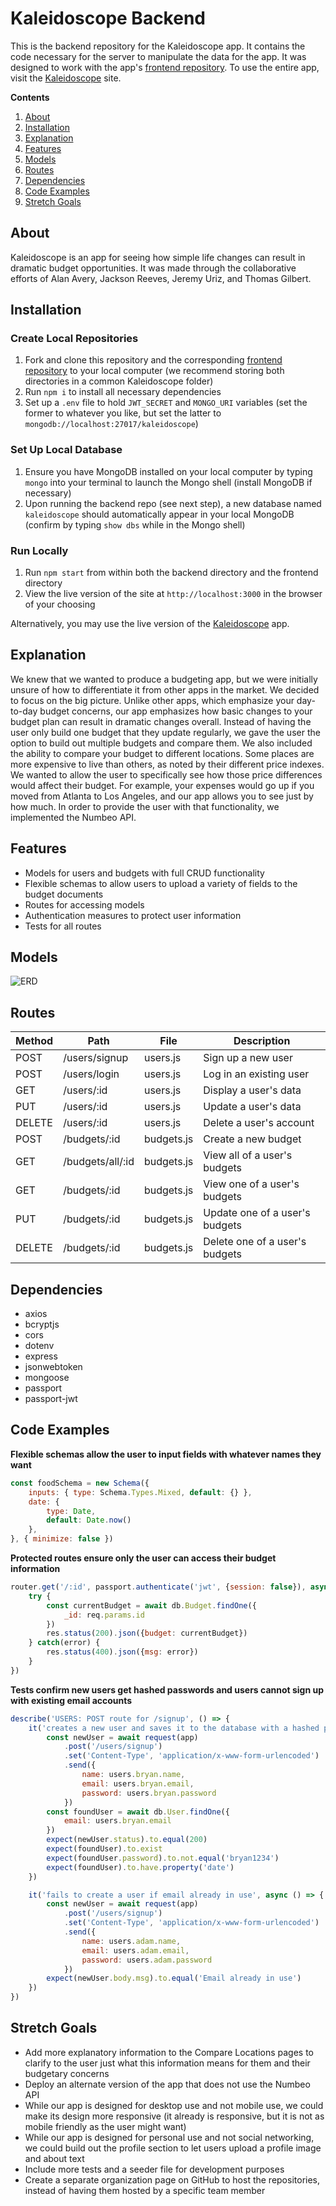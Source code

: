 # Kaleidoscope Backend

This is the backend repository for the Kaleidoscope app. It contains the code necessary for the server to manipulate the data for the app. It was designed to work with the app's [frontend repository](https://github.com/jtreeves/budget-frontend). To use the entire app, visit the [Kaleidoscope](https://kaleidoscope-budget.herokuapp.com) site.

**Contents**

1. [About](https://github.com/jtreeves/budget-backend#about)
2. [Installation](https://github.com/jtreeves/budget-backend#installation)
3. [Explanation](https://github.com/jtreeves/budget-backend#explanation)
4. [Features](https://github.com/jtreeves/budget-backend#features)
5. [Models](https://github.com/jtreeves/budget-backend#models)
6. [Routes](https://github.com/jtreeves/budget-backend#routes)
7. [Dependencies](https://github.com/jtreeves/budget-backend#dependencies)
8. [Code Examples](https://github.com/jtreeves/budget-backend#code-examples)
9. [Stretch Goals](https://github.com/jtreeves/budget-backend#stretch-goals)

## About

Kaleidoscope is an app for seeing how simple life changes can result in dramatic budget opportunities. It was made through the collaborative efforts of Alan Avery, Jackson Reeves, Jeremy Uriz, and Thomas Gilbert.

## Installation

### Create Local Repositories

1. Fork and clone this repository and the corresponding [frontend repository](https://github.com/jtreeves/budget-frontend) to your local computer (we recommend storing both directories in a common Kaleidoscope folder)
2. Run `npm i` to install all necessary dependencies
3. Set up a `.env` file to hold `JWT_SECRET` and `MONGO_URI` variables (set the former to whatever you like, but set the latter to `mongodb://localhost:27017/kaleidoscope`)

### Set Up Local Database

1. Ensure you have MongoDB installed on your local computer by typing `mongo` into your terminal to launch the Mongo shell (install MongoDB if necessary)
2. Upon running the backend repo (see next step), a new database named `kaleidoscope` should automatically appear in your local MongoDB (confirm by typing `show dbs` while in the Mongo shell)

### Run Locally

1. Run `npm start` from within both the backend directory and the frontend directory
2. View the live version of the site at `http://localhost:3000` in the browser of your choosing

Alternatively, you may use the live version of the [Kaleidoscope](https://kaleidoscope-budget.herokuapp.com) app.

## Explanation

We knew that we wanted to produce a budgeting app, but we were initially unsure of how to differentiate it from other apps in the market. We decided to focus on the big picture. Unlike other apps, which emphasize your day-to-day budget concerns, our app emphasizes how basic changes to your budget plan can result in dramatic changes overall. Instead of having the user only build one budget that they update regularly, we gave the user the option to build out multiple budgets and compare them. We also included the ability to compare your budget to different locations. Some places are more expensive to live than others, as noted by their different price indexes. We wanted to allow the user to specifically see how those price differences would affect their budget. For example, your expenses would go up if you moved from Atlanta to Los Angeles, and our app allows you to see just by how much. In order to provide the user with that functionality, we implemented the Numbeo API.

## Features

- Models for users and budgets with full CRUD functionality
- Flexible schemas to allow users to upload a variety of fields to the budget documents
- Routes for accessing models
- Authentication measures to protect user information
- Tests for all routes

## Models

![ERD](/images/erd.png)

## Routes

| Method | Path             | File       | Description                    |
| ------ | ---------------- | ---------- | ------------------------------ |
| POST   | /users/signup    | users.js   | Sign up a new user             |
| POST   | /users/login     | users.js   | Log in an existing user        |
| GET    | /users/:id       | users.js   | Display a user's data          |
| PUT    | /users/:id       | users.js   | Update a user's data           |
| DELETE | /users/:id       | users.js   | Delete a user's account        |
| POST   | /budgets/:id     | budgets.js | Create a new budget            |
| GET    | /budgets/all/:id | budgets.js | View all of a user's budgets   |
| GET    | /budgets/:id     | budgets.js | View one of a user's budgets   |
| PUT    | /budgets/:id     | budgets.js | Update one of a user's budgets |
| DELETE | /budgets/:id     | budgets.js | Delete one of a user's budgets |

## Dependencies

- axios
- bcryptjs
- cors
- dotenv
- express
- jsonwebtoken
- mongoose
- passport
- passport-jwt

## Code Examples

**Flexible schemas allow the user to input fields with whatever names they want**
```javascript
const foodSchema = new Schema({
    inputs: { type: Schema.Types.Mixed, default: {} },
    date: {
        type: Date,
        default: Date.now()
    },
}, { minimize: false })
```

**Protected routes ensure only the user can access their budget information**
```javascript
router.get('/:id', passport.authenticate('jwt', {session: false}), async (req, res) => {
    try {
        const currentBudget = await db.Budget.findOne({
            _id: req.params.id
        })
        res.status(200).json({budget: currentBudget})
    } catch(error) {
        res.status(400).json({msg: error})
    }
})
```

**Tests confirm new users get hashed passwords and users cannot sign up with existing email accounts**
```javascript
describe('USERS: POST route for /signup', () => {
    it('creates a new user and saves it to the database with a hashed password and a date field', async () => {
        const newUser = await request(app)
            .post('/users/signup')
            .set('Content-Type', 'application/x-www-form-urlencoded')
            .send({
                name: users.bryan.name,
                email: users.bryan.email,
                password: users.bryan.password
            })
        const foundUser = await db.User.findOne({
            email: users.bryan.email
        })
        expect(newUser.status).to.equal(200)
        expect(foundUser).to.exist
        expect(foundUser.password).to.not.equal('bryan1234')
        expect(foundUser).to.have.property('date')
    })

    it('fails to create a user if email already in use', async () => {
        const newUser = await request(app)
            .post('/users/signup')
            .set('Content-Type', 'application/x-www-form-urlencoded')
            .send({
                name: users.adam.name,
                email: users.adam.email,
                password: users.adam.password
            })
        expect(newUser.body.msg).to.equal('Email already in use')
    })
})
```

## Stretch Goals

- Add more explanatory information to the Compare Locations pages to clarify to the user just what this information means for them and their budgetary concerns
- Deploy an alternate version of the app that does not use the Numbeo API
- While our app is designed for desktop use and not mobile use, we could make its design more responsive (it already is responsive, but it is not as mobile friendly as the user might want)
- While our app is designed for personal use and not social networking, we could build out the profile section to let users upload a profile image and about text
- Include more tests and a seeder file for development purposes
- Create a separate organization page on GitHub to host the repositories, instead of having them hosted by a specific team member